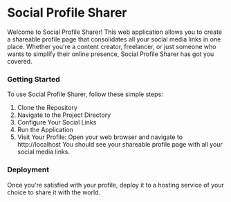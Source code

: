# Social Profile Sharer

Welcome to Social Profile Sharer! This web application allows you to create a shareable profile page that consolidates all your social media links in one place. Whether you're a content creator, freelancer, or just someone who wants to simplify their online presence, Social Profile Sharer has got you covered.

### Getting Started
To use Social Profile Sharer, follow these simple steps:

1. Clone the Repository
2. Navigate to the Project Directory
3. Configure Your Social Links
4. Run the Application
5. Visit Your Profile:
  Open your web browser and navigate to http://localhost
  You should see your shareable profile page with all your social media links.


### Deployment
Once you're satisfied with your profile, deploy it to a hosting service of your choice to share it with the world.
